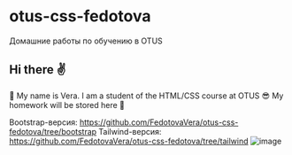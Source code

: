 # otus-css-fedotova
Домашние работы по обучению в OTUS
## Hi there :v:
:woman: My name is Vera.
I am a student of the HTML/CSS course at OTUS :sunglasses:
My homework will be stored here :muscle:

Bootstrap-версия: https://github.com/FedotovaVera/otus-css-fedotova/tree/bootstrap
Tailwind-версия: https://github.com/FedotovaVera/otus-css-fedotova/tree/tailwind
![image](https://github.com/FedotovaVera/otus-css-fedotova/assets/111522773/bfa882eb-8dda-471e-90a5-77d0866b907d)
